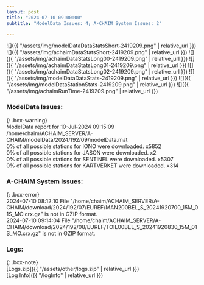 ```yaml
---
layout: post
title: "2024-07-10 09:00:00"
subtitle: "ModelData Issues: 4; A-CHAIM System Issues: 2"

---
```


![]({{ "/assets/img/modelDataDataStatsShort-2419209.png" | relative_url }})
![]({{ "/assets/img/achaimDataStatsShort-2419209.png" | relative_url }})
![]({{ "/assets/img/achaimDataStatsLong00-2419209.png" | relative_url }})
![]({{ "/assets/img/achaimDataStatsLong01-2419209.png" | relative_url }})
![]({{ "/assets/img/achaimDataStatsLong02-2419209.png" | relative_url }})
![]({{ "/assets/img/modelDataDataStats-2419209.png" | relative_url }})
![]({{ "/assets/img/modelDataStationStats-2419209.png" | relative_url }})
![]({{ "/assets/img/achaimRunTime-2419209.png" | relative_url }})


### ModelData Issues:  
  
{: .box-warning}  
 ModelData report for 10-Jul-2024 09:15:09   
 /home/chaim/ACHAIM_SERVER/A-CHAIM/modelData/2024/192/09/modelData.mat   
 0% of all possible stations for IONO were downloaded. x5852   
 0% of all possible stations for JASON were downloaded. x2   
 0% of all possible stations for SENTINEL were downloaded. x5307   
 0% of all possible stations for KARTVERKET were downloaded. x314   
  
### A-CHAIM System Issues:  
  
{: .box-error}  
2024-07-10 08:12:10 File "/home/chaim/ACHAIM_SERVER/A-CHAIM/download/2024/192/07/EUREF/MAN200BEL_S_20241920700_15M_01S_MO.crx.gz" is not in GZIP format.  
2024-07-10 09:14:04 File "/home/chaim/ACHAIM_SERVER/A-CHAIM/download/2024/192/08/EUREF/TOIL00BEL_S_20241920830_15M_01S_MO.crx.gz" is not in GZIP format.  

### Logs:  
  
{: .box-note}  
[Logs.zip]({{ "/assets/other/logs.zip" | relative_url }})  
[Log Info]({{ "/logInfo" | relative_url }})  
